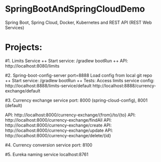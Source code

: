 # SpringBootAndSpringCloudDemo
Spring Boot, Spring Cloud, Docker, Kubernetes and REST API (REST Web Services)

# Projects:
#1. Limits Service
++ Start service: /gradlew bootRun
++ API: http://localhost:8080/limits

#2. Spring-boot-config-server
port=8888
Load config from local git repo
++ Start service: /gradlew bootRun
++ Tests: 
Access limits service config: 
http://localhost:8888/limits-service/default
http://localhost:8888/currency-exchange/default

#3. Currency exchange service 
port: 8000 (spring-cloud-config), 8001 (default)

API: http://localhost:8000/currency-exchange/{from}/to/{to}
API: http://localhost:8000/currency-exchange/findAll
API: http://localhost:8000/currency-exchange/create
API: http://localhost:8000/currency-exchange/update
API: http://localhost:8000/currency-exchange/delete/{id}

#4. Currency conversion service
port: 8100

#5. Eureka naming service
localhost:8761


